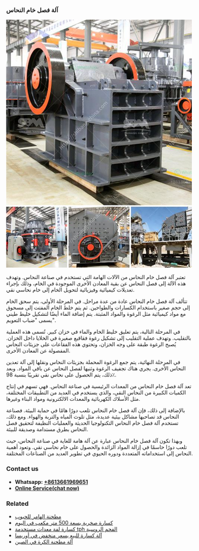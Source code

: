 <h3>آلة فصل خام النحاس</h3><img src='1701746366.jpg' alt=''><p>تعتبر آلة فصل خام النحاس من الآلات الهامة التي تستخدم في صناعة النحاس. وتهدف هذه الآلة إلى فصل النحاس عن بقية المعادن الأخرى الموجودة في الخام، وذلك بإجراء تعديلات كيميائية وفيزيائية لتحويل الخام إلى خام نحاسي نقي.</p><p>تتألف آلة فصل خام النحاس عادة من عدة مراحل. في المرحلة الأولى، يتم سحق الخام إلى حجم صغير باستخدام الكسارات والطواحين. ثم يتم خلط الخام المفتت إلى مسحوق مع مواد كيميائية مثل الرغوة والمواد المثبتة. يتم إضافة الماء أيضًا لتشكيل خليط طيني يسمى "ضباب التعويم".</p><p>في المرحلة التالية، يتم تعليق خليط الخام والماء في خزان كبير. تُسمى هذه العملية بالتقليب. وتهدف عملية التقليب إلى تشكيل رغوة فقاقيع صغيرة في الخلايا داخل الخزان. يُصبح الرغوة طبقة على وجه الخزان، وتحتوي هذه الفقاعات على جزيئات النحاس المفصولة عن المعادن الأخرى.</p><p>في المرحلة النهائية، يتم جمع الرغوة المحملة بجزيئات النحاس ونقلها إلى آلة تعدين النحاس الأخرى. يجري هناك تجفيف الرغوة وثنيها لفصل النحاس عن باقي المواد. وبعد ذلك، يتم الحصول على نحاس نقي تقريبًا بنسبة 98٪.</p><p>تعد آلة فصل خام النحاس من المعدات الرئيسية في صناعة النحاس. فهي تسهم في إنتاج الكميات الكبيرة من النحاس النقي، والذي يستخدم في العديد من التطبيقات المختلفة، مثل الأسلاك الكهربائية والمعدات الالكترونية ومواد البناء وغيرها.</p><p>بالإضافة إلى ذلك، فإن آلة فصل خام النحاس تلعب دورًا هامًا في حماية البيئة. فصناعة النحاس قد تصاحبها مشاكل بيئية عديدة، مثل تلوث المياه والتربة والهواء. ومع ذلك، تستخدم آلة فصل خام النحاس التكنولوجيا الحديثة والعمليات النظيفة لتحقيق فصل النحاس بطرق مستدامة وصديقة للبيئة.</p><p>وبهذا تكون آلة فصل خام النحاس عبارة عن آلة هامة للغاية في صناعة النحاس، حيث تلعب دورًا حاسمًا في إزالة المواد الزائدة والحصول على خام نحاسي نقي. وتعود أهمية النحاس إلى استخداماته المتعددة ودوره الحيوي في تطوير العديد من الصناعات المختلفة.</p><h3>Contact us</h3><ul><li><strong>Whatsapp:&nbsp;<a href="https://wa.me/8613661969651">+8613661969651</a></strong></li><li><a href="https://swt.shibang-china.com/?git&amp;zhl&amp;آلة فصل خام النحاس"><strong>Online Service(chat now)</strong></a></li></ul><h3>Related</h3><ul><li><a href='مطحنة الهامر للحبوب.md'>مطحنة الهامر للحبوب</a></li><li><a href='كسارة صخرية بسعة 500 متر مكعب في اليوم.md'>كسارة صخرية بسعة 500 متر مكعب في اليوم</a></li><li><a href='كسارة لفة معدات مستخدمة tph الفحم الروسية.md'>كسارة لفة معدات مستخدمة tph الفحم الروسية</a></li><li><a href='آلة كسارة للبيع بسعر منخفض في أوريسا.md'>آلة كسارة للبيع بسعر منخفض في أوريسا</a></li><li><a href='آلة مطحنة الكرة في الصين.md'>آلة مطحنة الكرة في الصين</a></li></ul>